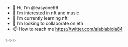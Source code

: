 - 👋 Hi, I’m @easyone99
- 👀 I’m interested in nft and music
- 🌱 I’m currently learning nft
- 💞️ I’m looking to collaborate on eth
- 📫 How to reach me https://twitter.com/alabiabiola84

<!---
easyone99/easyone99 is a ✨ special ✨ repository because its `README.md` (this file) appears on your GitHub profile.
You can click the Preview link to take a look at your changes.
--->
✨✨✨
